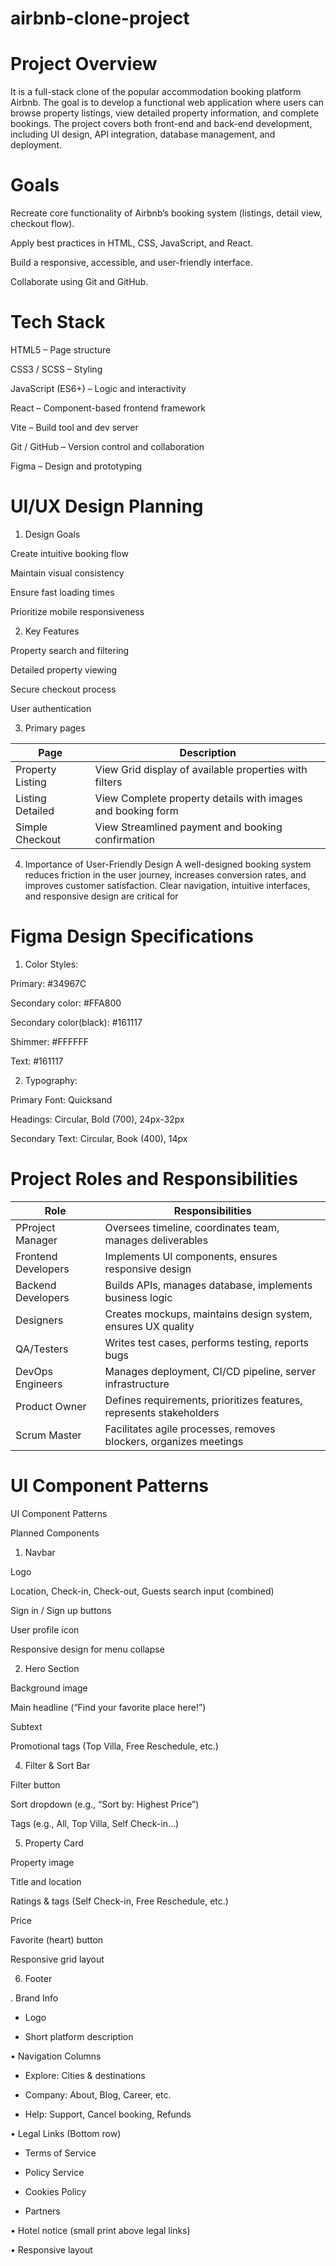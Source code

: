 # airbnb-clone-project 

# Project Overview

It is a full-stack clone of the popular accommodation booking platform Airbnb. The goal is to develop a functional web application where users can browse property listings, view detailed property information, and complete bookings. The project covers both front-end and back-end development, including UI design, API integration, database management, and deployment.

# Goals

Recreate core functionality of Airbnb’s booking system (listings, detail view, checkout flow).

Apply best practices in HTML, CSS, JavaScript, and React.

Build a responsive, accessible, and user-friendly interface.

Collaborate using Git and GitHub.


# Tech Stack

HTML5 – Page structure

CSS3 / SCSS – Styling

JavaScript (ES6+) – Logic and interactivity

React – Component-based frontend framework

Vite – Build tool and dev server

Git / GitHub – Version control and collaboration

Figma – Design and prototyping



# UI/UX Design Planning

1. Design Goals

Create intuitive booking flow

Maintain visual consistency

Ensure fast loading times

Prioritize mobile responsiveness

2. Key Features

Property search and filtering

Detailed property viewing

Secure checkout process

User authentication

3. Primary pages

| Page  | Description  |
| ------------- | ------------- |
| Property Listing  | View	Grid display of available properties with filters  |
| Listing Detailed  | View	Complete property details with images and booking form  |
| Simple Checkout | View	Streamlined payment and booking confirmation |

4. Importance of User-Friendly Design
   A well-designed booking system reduces friction in the user journey, increases conversion rates, and improves customer satisfaction. Clear navigation, intuitive interfaces, and responsive design are critical for
 
 
# Figma Design Specifications

1. Color Styles:

Primary: #34967C

Secondary color: #FFA800

Secondary color(black): #161117

Shimmer: #FFFFFF

Text: #161117




2. Typography:


Primary Font: Quicksand

Headings: Circular, Bold (700), 24px-32px

Secondary Text: Circular, Book (400), 14px

# Project Roles and Responsibilities

| Role  | Responsibilities  |
| ------------- | ------------- |
| PProject Manager  | Oversees timeline, coordinates team, manages deliverables  |
| Frontend Developers  | Implements UI components, ensures responsive design  |
| Backend Developers | Builds APIs, manages database, implements business logic |
| Designers | Creates mockups, maintains design system, ensures UX quality |
| QA/Testers | Writes test cases, performs testing, reports bugs |
| DevOps Engineers | 	Manages deployment, CI/CD pipeline, server infrastructure | 
| Product Owner | Defines requirements, prioritizes features, represents stakeholders |
| Scrum Master | Facilitates agile processes, removes blockers, organizes meetings |

# UI Component Patterns

UI Component Patterns

Planned Components

1. Navbar
   
Logo  

⁠Location, Check-in, Check-out, Guests search input (combined)  

⁠Sign in / Sign up buttons  

User profile icon  

Responsive design for menu collapse  


2. Hero Section
   
⁠Background image  

⁠Main headline (“Find your favorite place here!”)  

Subtext  

Promotional tags (Top Villa, Free Reschedule, etc.)

4. Filter & Sort Bar
   
⁠Filter button  

Sort dropdown (e.g., “Sort by: Highest Price”)  

Tags (e.g., All, Top Villa, Self Check-in...)

5. Property Card
   
Property image  

Title and location  

Ratings & tags (Self Check-in, Free Reschedule, etc.)  

Price

⁠Favorite (heart) button  

⁠Responsive grid layout  

6. Footer
   
.  Brand Info  

  - Logo
    
  - Short platform description
      
•⁠  ⁠Navigation Columns  

  - Explore: Cities & destinations
    
  - Company: About, Blog, Career, etc.
    
  - Help: Support, Cancel booking, Refunds
    
•⁠  ⁠Legal Links (Bottom row) 

  - Terms of Service
    
  - Policy Service
    
  - Cookies Policy
    
  - Partners
    
•⁠  ⁠Hotel notice (small print above legal links)  

•⁠  ⁠Responsive layout  





	
	
	


	
	


